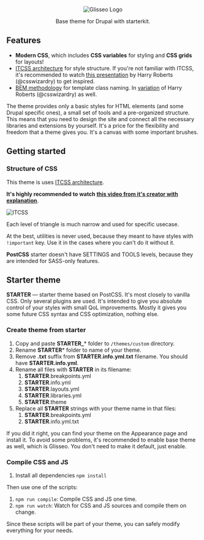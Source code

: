 <p align="center">
 <img src="https://rawgit.com/Niklan/Glisseo/8.x-1.x/logo.svg" align="center" alt="Glisseo Logo">

 <p align="center">
   Base theme for Drupal with starterkit.
 </p>
</p>

## Features

- **Modern CSS**, which includes **CSS variables** for styling and **CSS grids** for layouts!
- [ITCSS architecture](https://github.com/ahmadajmi/awesome-itcss) for style structure. If you're not familiar with ITCSS, it's recommended to watch [this presentation](https://www.youtube.com/watch?v=1OKZOV-iLj4&feature=youtu.be&t=524) by Harry Roberts (@csswizardry) to get inspired.
- [BEM methodology](https://bem.info/) for template class naming. In [variation](https://csswizardry.com/2013/01/mindbemding-getting-your-head-round-bem-syntax/) of Harry Roberts (@csswizardry) as well.

The theme provides only a basic styles for HTML elements (and some Drupal specific ones), a small set of tools and a pre-organized structure. This means that you need to design the site and connect all the necessary libraries and extensions by yourself. It's a price for the flexibility and freedom that a theme gives you. It's a canvas with some important brushes.

## Getting started

### Structure of CSS

This theme is uses [ITCSS architecture](https://github.com/ahmadajmi/awesome-itcss).

**It's highly recommended to watch [this video from it's creator with explanation](https://youtu.be/1OKZOV-iLj4?t=524)**.

![ITCSS](https://i.imgur.com/mropqbH.png)

Each level of triangle is much narrow and used for specific usecase.

At the best, utilities is never used, because they meant to have styles with `!important` key. Use it in the cases where you can't do it without it.

**PostCSS** starter doesn't have SETTINGS and TOOLS levels, because they are intended for SASS-only features.

## Starter theme

**STARTER** — starter theme based on PostCSS. It's most closely to vanilla CSS. Only several plugins are used. It's intended to give you absolute control of your styles with small QoL improvements. Mostly it gives you some future CSS syntax and CSS optimization, nothing else.

### Create theme from starter

1. Copy and paste **STARTER_*** folder to `/themes/custom` directory.
2. Rename **STARTER*** folder to name of your theme.
3. Remove **.txt** suffix from **STARTER.info.yml.txt** filename. You should have **STARTER.info.yml**.
4. Rename all files with **STARTER** in its filename:
   1. **STARTER**.breakpoints.yml
   2. **STARTER**.info.yml
   3. **STARTER**.layouts.yml
   4. **STARTER**.libraries.yml
   5. **STARTER**.theme
5. Replace all **STARTER** strings with your theme name in that files:
   1. **STARTER**.breakpoints.yml
   2. **STARTER**.info.yml.txt

If you did it right, you can find your theme on the Appearance page and install it. To avoid some problems, it's recommended to enable base theme as well, which is Glisseo. You don't need to make it default, just enable.

### Compile CSS and JS

1. Install all dependencies `npm install`

Then use one of the scripts:

1. `npm run compile`: Compile CSS and JS one time.
1. `npm run watch`: Watch for CSS and JS sources and compile them on change.

Since these scripts will be part of your theme, you can safely modify everything for your needs.
